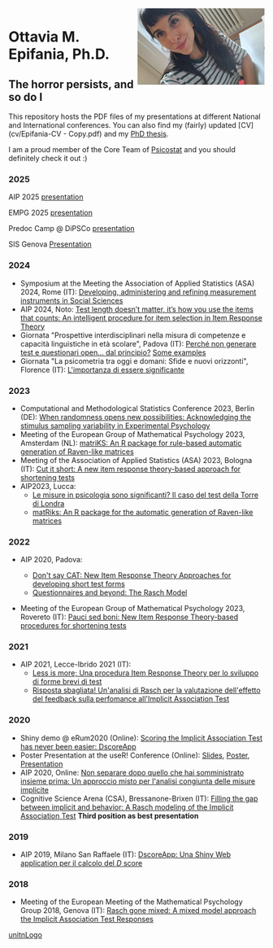 <img align="right" width="250" height="150" src="foto-ottavia.jpg">

# Ottavia M. Epifania, Ph.D. 
## The horror persists, and so do I

This repository hosts the PDF files of my presentations at different National and International conferences. 
You can also find my (fairly) updated [CV](cv/Epifania-CV - Copy.pdf) and my [PhD thesis](PhD-Thesis/EpifaniaPhDThesis.pdf).

I am a proud member of the Core Team of [Psicostat](https://psicostat.dpss.psy.unipd.it/) and you should definitely check it out :)

### 2025

AIP 2025 [presentation](AIP2025/short-form/epifania/epifania-et-al-AIP-2025.html)

EMPG 2025 [presentation](EMPG2025/epifania-et-al-empg-2025.html)

Predoc Camp @ DiPSCo [presentation](predoc2025/predoc-ottavia.pdf)

SIS Genova [Presentation](sis2025/algortithms.html)

### 2024
- Symposium at the Meeting the Association of Applied Statistics (ASA) 2024, Rome (IT): [Developing, administering and refining measurement instruments in Social Sciences](https://ottaviae.github.io/ASA2024/)
- AIP 2024, Noto: [Test length doesn’t matter, it’s how you use the items that counts: An intelligent procedure for item selection in Item Response Theory](AIP2024/ila-aip2024.pdf) 
- Giornata "Prospettive interdisciplinari nella misura di competenze e capacità linguistiche in età scolare", Padova (IT): [Perché non generare test e questionari open… dal principio?](giornata-sviluppo/giornata-sviluppo.pdf) [Some examples](giornata-sviluppo/esempi.html) 
- Giornata "La psicometria tra oggi e domani: Sfide e nuovi orizzonti", Florence (IT): [L'importanza di essere significante](giornata-03/epifania-giornata-03.pdf)


### 2023
 - Computational and Methodological Statistics Conference 2023, Berlin (DE): [When randomness opens new possibilities: Acknowledging the stimulus sampling variability in Experimental Psychology](Berlino2023/CMS-epifania.pdf)
 - Meeting of the European Group of Mathematical Psychology 2023, Amsterdam (NL): [matriKS: An R package for rule-based automatic generation of Raven-like matrices](empg2023/empg2023-Epifania.pdf)
 - Meeting of the Association of Applied Statistics (ASA) 2023, Bologna (IT): [Cut it short: A new item response theory-based approach for shortening tests](Bologna2023/Cut-it-short.pdf)
 - AIP2023, Lucca:
     - [Le misure in psicologia sono significanti? Il caso del test della Torre di Londra](AIP2023/Simposio-validita/epifania-meaningfullness.pdf)
     - [matRiks: An R package for the automatic generation of Raven-like matrices](AIP2023/Simposio-PRIN/AIP-2023-epifania-matRiks.pdf) 

### 2022

- AIP 2020, Padova:
     - [Don't say CAT: New Item Response Theory Approaches for developing short test forms](2022/aipIRT.pdf)
     - [Questionnaires and beyond: The Rasch Model](2022/epifaniaRasch.pdf)

- Meeting of the European Group of Mathematical Psychology 2023, Rovereto (IT): [Pauci sed boni: New Item Response Theory-based procedures for shortening tests](2022/presentationEpifania-empg.pdf)


### 2021

- AIP 2021, Lecce-Ibrido 2021 (IT):
     - [Less is more; Una procedura Item Response Theory per lo sviluppo di forme brevi di test](2021/Less-is-more.pdf)
     - [Risposta sbagliata! Un'analisi di Rasch per la valutazione dell'effetto del feedback sulla perfomance all'Implicit Association Test](2021/Risposta-sbagliata!.pdf)

### 2020 

- Shiny demo @ eRum2020 (Online): [Scoring the Implicit Association Test has never been easier: DscoreApp](https://github.com/OttaviaE/eRum2020/blob/master/eRumShinyDemo-Epifania.Rmd)
- Poster Presentation at the useR! Conference (Online): [Slides](2020/epifania-slides.html), [Poster](https://github.com/OttaviaE/useR-2020/blob/master/poster/epifania-poster.pdf), [Presentation](https://www.youtube.com/watch?v=INa426Ru40Y&list=PL4IzsxWztPdmqml-u7PvYOVLdSvD7kjby&index=6)
- AIP 2020, Online: [Non separare dopo quello che hai somministrato insieme prima: Un approccio misto per l'analisi congiunta delle misure implicite](2020/EpifaniaSimposioS4.pdf)
- Cognitive Science Arena (CSA), Bressanone-Brixen (IT): [Filling the gap between implicit and behavior: A Rasch modeling of the Implicit Association Test](2020/brixen.pdf) **Third position as best presentation**

### 2019

- AIP 2019, Milano San Raffaele (IT): [DscoreApp: Una Shiny Web application per il calcolo del *D* score](2019/aip_slides.html)

### 2018

- Meeting of the European Meeting of the Mathematical Psychology Group 2018, Genova (IT): [Rasch gone mixed: A mixed model approach the Implicit Association Test Responses](2018/empg2018.pdf)

[unitnLogo](AIP2024/img/unitn.png)
